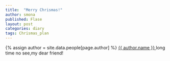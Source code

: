 ```yaml
---
title:  "Merry Chrismas!"
author: smona
published: Flase
layout: post
categories: diary
tags: Chrismas_plan
---
```


{% assign author = site.data.people[page.author] %}
<a rel="author"
  href="{{ author.twitter }}"
  title="{{ author.name }}">
    {{ author.name }}
</a>
long time no see,my dear friend!
